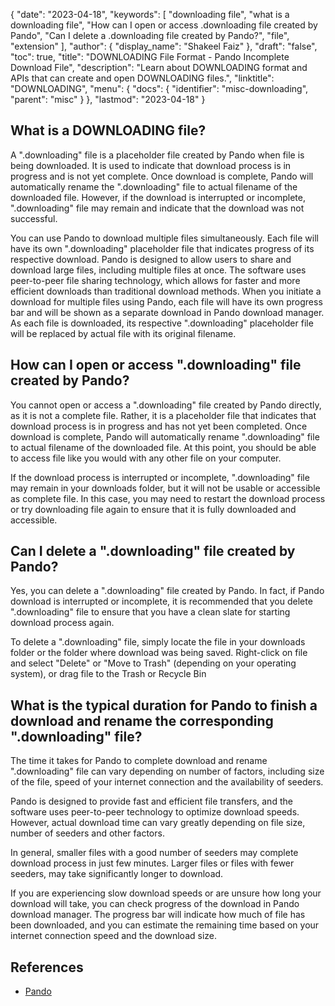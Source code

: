 {
  "date": "2023-04-18",
  "keywords": [
    "downloading file",
    "what is a downloading file",
    "How can I open or access .downloading file created by Pando",
    "Can I delete a .downloading file created by Pando?",
    "file",
    "extension"
  ],
  "author": {
    "display_name": "Shakeel Faiz"
  },
  "draft": "false",
  "toc": true,
  "title": "DOWNLOADING File Format - Pando Incomplete Download File",
  "description": "Learn about DOWNLOADING format and APIs that can create and open DOWNLOADING files.",
  "linktitle": "DOWNLOADING",
  "menu": {
    "docs": {
      "identifier": "misc-downloading",
      "parent": "misc"
    }
  },
  "lastmod": "2023-04-18"
}

## What is a DOWNLOADING file?

A ".downloading" file is a placeholder file created by Pando when file is being downloaded. It is used to indicate that download process is in progress and is not yet complete. Once download is complete, Pando will automatically rename the ".downloading" file to actual filename of the downloaded file. However, if the download is interrupted or incomplete, ".downloading" file may remain and indicate that the download was not successful.

You can use Pando to download multiple files simultaneously. Each file will have its own ".downloading" placeholder file that indicates progress of its respective download. Pando is designed to allow users to share and download large files, including multiple files at once. The software uses peer-to-peer file sharing technology, which allows for faster and more efficient downloads than traditional download methods. When you initiate a download for multiple files using Pando, each file will have its own progress bar and will be shown as a separate download in Pando download manager. As each file is downloaded, its respective ".downloading" placeholder file will be replaced by actual file with its original filename.

## How can I open or access ".downloading" file created by Pando?

You cannot open or access a ".downloading" file created by Pando directly, as it is not a complete file. Rather, it is a placeholder file that indicates that download process is in progress and has not yet been completed. Once download is complete, Pando will automatically rename ".downloading" file to actual filename of the downloaded file. At this point, you should be able to access file like you would with any other file on your computer.

If the download process is interrupted or incomplete, ".downloading" file may remain in your downloads folder, but it will not be usable or accessible as complete file. In this case, you may need to restart the download process or try downloading file again to ensure that it is fully downloaded and accessible.

## Can I delete a ".downloading" file created by Pando?

Yes, you can delete a ".downloading" file created by Pando. In fact, if Pando download is interrupted or incomplete, it is recommended that you delete ".downloading" file to ensure that you have a clean slate for starting download process again.

To delete a ".downloading" file, simply locate the file in your downloads folder or the folder where download was being saved. Right-click on file and select "Delete" or "Move to Trash" (depending on your operating system), or drag file to the Trash or Recycle Bin

## What is the typical duration for Pando to finish a download and rename the corresponding ".downloading" file?

The time it takes for Pando to complete download and rename ".downloading" file can vary depending on number of factors, including size of the file, speed of your internet connection and the availability of seeders.

Pando is designed to provide fast and efficient file transfers, and the software uses peer-to-peer technology to optimize download speeds. However, actual download time can vary greatly depending on file size, number of seeders and other factors.

In general, smaller files with a good number of seeders may complete download process in just few minutes. Larger files or files with fewer seeders, may take significantly longer to download.

If you are experiencing slow download speeds or are unsure how long your download will take, you can check progress of the download in Pando download manager. The progress bar will indicate how much of file has been downloaded, and you can estimate the remaining time based on your internet connection speed and the download size.

## References
* [Pando](https://download.cnet.com/Pando/3000-2196_4-10546621.html)
